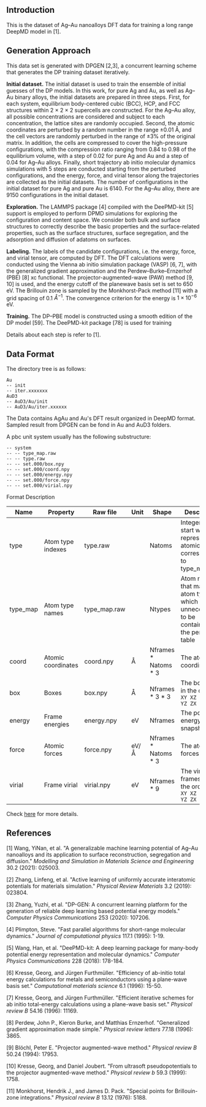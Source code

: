 ## Introduction

This is the dataset of Ag–Au nanoalloys DFT data for training a long range DeepMD model in [1]. 

## Generation Approach

This data set is generated with DPGEN [2,3],  a concurrent learning scheme that generates the DP training dataset iteratively.

**Initial dataset.** The initial dataset is used to train the ensemble of initial guesses of the DP models. In this work, for pure Ag and Au, as well as Ag–Au binary alloys, the initial datasets are prepared in three steps. First, for each system, equilibrium body-centered cubic (BCC), HCP, and FCC structures within 2 × 2 × 2 supercells are constructed. For the Ag–Au alloy, all possible concentrations are considered and subject to each concentration, the lattice sites are randomly occupied. Second, the atomic coordinates are perturbed by a random number in the range ±0.01 Å, and the cell vectors are randomly perturbed in the range of ±3% of the original matrix. In addition, the cells are compressed to cover the high-pressure configurations, with the compression ratio ranging from 0.84 to 0.98 of the equilibrium volume, with a step of 0.02 for pure Ag and Au and a step of 0.04 for Ag–Au alloys. Finally, short trajectory ab initio molecular dynamics simulations with 5 steps are conducted starting from the perturbed configurations, and the energy, force, and virial tensor along the trajectories are collected as the initial datasets. The number of configurations in the initial dataset for pure Ag and pure Au is 6140. For the Ag–Au alloy, there are 9150 configurations in the initial dataset.

**Exploration.** The LAMMPS package [4] compiled with the DeePMD-kit [5] support is employed to perform DPMD simulations for exploring the configuration and content space. We consider both bulk and surface structures to correctly describe the basic properties and the surface-related properties, such as the surface structures, surface segregation, and the adsorption and diffusion of adatoms on surfaces.

**Labeling.** The labels of the candidate configurations, i.e. the energy, force, and virial tensor, are computed by DFT. The DFT calculations were conducted using the Vienna ab initio simulation package (VASP) [6, 7], with the generalized gradient approximation and the Perdew–Burke–Ernzerhof (PBE) [8] xc functional. The projector-augmented-wave (PAW) method [9, 10] is used, and the energy cutoff of the planewave basis set is set to 650 eV. The Brillouin zone is sampled by the Monkhorst-Pack method [11] with a grid spacing of 0.1 $Å^{−1}$. The convergence criterion for the energy is $1 × 10^{−6}$ eV.

**Training.** The DP–PBE model is constructed using a smooth edition of the DP model [59]. The DeePMD-kit package [78] is used for training

Details about each step is refer to [1].

## Data Format

The directory tree is as follows:

```
Au
-- init
-- iter.xxxxxxx
AuD3
-- AuD3/Au/init
-- AuD3/Au/iter.xxxxxx
```

The Data contains AgAu and Au's DFT result organized in DeepMD format. Sampled result from DPGEN can be fond in Au and AuD3 folders.

A pbc unit system usually has the following substructure:

```
-- system
-- -- type_map.raw
-- -- type.raw
-- -- set.000/box.npy
-- -- set.000/coord.npy
-- -- set.000/energy.npy
-- -- set.000/force.npy
-- -- set.000/virial.npy
```

Format Description

| Name     | Property           | Raw file     | Unit | Shape                  | Description                                                  |
| -------- | ------------------ | ------------ | ---- | ---------------------- | ------------------------------------------------------------ |
| type     | Atom type indexes  | type.raw     |      | Natoms                 | Integers that start with 0, represent the atomic type corresponding to type_map.raw |
| type_map | Atom type names    | type_map.raw |      | Ntypes                 | Atom names that map to atom type, which is unnecessart to be contained in the periodic table |
| coord    | Atomic coordinates | coord.npy    | Å    | Nframes \* Natoms \* 3 | The atomic coordinates                                       |
| box      | Boxes              | box.npy      | Å    | Nframes \* 3 \* 3      | The box axes in the order `XX XY XZ YX YY YZ ZX ZY ZZ`       |
| energy   | Frame energies     | energy.npy   | eV   | Nframes                | The potential energy of snapshot                             |
| force    | Atomic forces      | force.npy    | eV/Å | Nframes \* Natoms \* 3 | The atomic forces                                            |
| virial   | Frame virial       | virial.npy   | eV   | Nframes * 9            | The virial frames are in the order `XX XY XZ YX YY YZ ZX ZY ZZ` |

Check [here](https://github.com/deepmodeling/deepmd-kit/blob/master/doc/data/system.md) for more details.



## References

[1] Wang, YiNan, et al. "A generalizable machine learning potential of Ag–Au nanoalloys and its application to surface reconstruction, segregation and diffusion." *Modelling and Simulation in Materials Science and Engineering* 30.2 (2021): 025003.

[2] Zhang, Linfeng, et al. "Active learning of uniformly accurate interatomic potentials for materials simulation." *Physical Review Materials* 3.2 (2019): 023804.

[3] Zhang, Yuzhi, et al. "DP-GEN: A concurrent learning platform for the generation of reliable deep learning based potential energy models." *Computer Physics Communications* 253 (2020): 107206.

[4] Plimpton, Steve. "Fast parallel algorithms for short-range molecular dynamics." *Journal of computational physics* 117.1 (1995): 1-19.

[5] Wang, Han, et al. "DeePMD-kit: A deep learning package for many-body potential energy representation and molecular dynamics." *Computer Physics Communications* 228 (2018): 178-184.

[6] Kresse, Georg, and Jürgen Furthmüller. "Efficiency of ab-initio total energy calculations for metals and semiconductors using a plane-wave basis set." *Computational materials science* 6.1 (1996): 15-50.

[7] Kresse, Georg, and Jürgen Furthmüller. "Efficient iterative schemes for ab initio total-energy calculations using a plane-wave basis set." *Physical review B* 54.16 (1996): 11169.

[8] Perdew, John P., Kieron Burke, and Matthias Ernzerhof. "Generalized gradient approximation made simple." *Physical review letters* 77.18 (1996): 3865.

[9] Blöchl, Peter E. "Projector augmented-wave method." *Physical review B* 50.24 (1994): 17953.

[10] Kresse, Georg, and Daniel Joubert. "From ultrasoft pseudopotentials to the projector augmented-wave method." *Physical review b* 59.3 (1999): 1758.

[11] Monkhorst, Hendrik J., and James D. Pack. "Special points for Brillouin-zone integrations." *Physical review B* 13.12 (1976): 5188.
